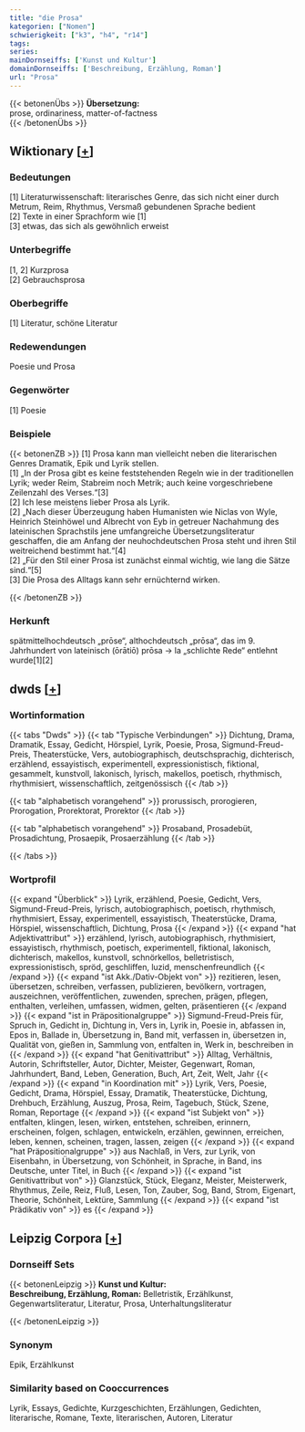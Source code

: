 ```yaml
---
title: "die Prosa"
kategorien: ["Nomen"]
schwierigkeit: ["k3", "h4", "r14"]
tags:
series:
mainDornseiffs: ['Kunst und Kultur']
domainDornseiffs: ['Beschreibung, Erzählung, Roman']
url: "Prosa"
---
```


{{< betonenÜbs >}}
**Übersetzung:**  
prose, ordinariness, matter-of-factness  
{{< /betonenÜbs >}}

## Wiktionary [[+](https://de.wiktionary.org/wiki/Prosa)]

### Bedeutungen
[1] Literaturwissenschaft: literarisches Genre, das sich nicht einer durch Metrum, Reim, Rhythmus, Versmaß gebundenen Sprache bedient  
[2] Texte in einer Sprachform wie [1]  
[3] etwas, das sich als gewöhnlich erweist  

### Unterbegriffe
[1, 2] Kurzprosa  
[2] Gebrauchsprosa  

### Oberbegriffe
[1] Literatur, schöne Literatur  

### Redewendungen
Poesie und Prosa  

### Gegenwörter
[1] Poesie  

### Beispiele
{{< betonenZB >}}
[1] Prosa kann man vielleicht neben die literarischen Genres Dramatik, Epik und Lyrik stellen.  
[1] „In der Prosa gibt es keine feststehenden Regeln wie in der traditionellen Lyrik; weder Reim, Stabreim noch Metrik; auch keine vorgeschriebene Zeilenzahl des Verses.“[3]  
[2] Ich lese meistens lieber Prosa als Lyrik.  
[2] „Nach dieser Überzeugung haben Humanisten wie Niclas von Wyle, Heinrich Steinhöwel und Albrecht von Eyb in getreuer Nachahmung des lateinischen Sprachstils jene umfangreiche Übersetzungsliteratur geschaffen, die am Anfang der neuhochdeutschen Prosa steht und ihren Stil weitreichend bestimmt hat.“[4]  
[2] „Für den Stil einer Prosa ist zunächst einmal wichtig, wie lang die Sätze sind.“[5]  
[3] Die Prosa des Alltags kann sehr ernüchternd wirken.  

{{< /betonenZB >}}
### Herkunft
spätmittelhochdeutsch „prōse“, althochdeutsch „prōsa“, das im 9. Jahrhundert von lateinisch (ōrātiō) prōsa → la „schlichte Rede“ entlehnt wurde[1][2]  



## dwds [[+](https://www.dwds.de/wb/Prosa)]

### Wortinformation
{{< tabs "Dwds" >}}
{{< tab "Typische Verbindungen" >}}
Dichtung, Drama, Dramatik, Essay, Gedicht, Hörspiel, Lyrik, Poesie, Prosa, Sigmund-Freud-Preis, Theaterstücke, Vers, autobiographisch, deutschsprachig, dichterisch, erzählend, essayistisch, experimentell, expressionistisch, fiktional, gesammelt, kunstvoll, lakonisch, lyrisch, makellos, poetisch, rhythmisch, rhythmisiert, wissenschaftlich, zeitgenössisch
{{< /tab >}}

{{< tab "alphabetisch vorangehend" >}}
prorussisch, prorogieren, Prorogation, Prorektorat, Prorektor
{{< /tab >}}

{{< tab "alphabetisch vorangehend" >}}
Prosaband, Prosadebüt, Prosadichtung, Prosaepik, Prosaerzählung
{{< /tab >}}

{{< /tabs >}}

### Wortprofil
{{< expand "Überblick" >}} Lyrik, erzählend, Poesie, Gedicht, Vers, Sigmund-Freud-Preis, lyrisch, autobiographisch, poetisch, rhythmisch, rhythmisiert, Essay, experimentell, essayistisch, Theaterstücke, Drama, Hörspiel, wissenschaftlich, Dichtung, Prosa {{< /expand >}}
{{< expand "hat Adjektivattribut" >}} erzählend, lyrisch, autobiographisch, rhythmisiert, essayistisch, rhythmisch, poetisch, experimentell, fiktional, lakonisch, dichterisch, makellos, kunstvoll, schnörkellos, belletristisch, expressionistisch, spröd, geschliffen, luzid, menschenfreundlich {{< /expand >}}
{{< expand "ist Akk./Dativ-Objekt von" >}} rezitieren, lesen, übersetzen, schreiben, verfassen, publizieren, bevölkern, vortragen, auszeichnen, veröffentlichen, zuwenden, sprechen, prägen, pflegen, enthalten, verleihen, umfassen, widmen, gelten, präsentieren {{< /expand >}}
{{< expand "ist in Präpositionalgruppe" >}} Sigmund-Freud-Preis für, Spruch in, Gedicht in, Dichtung in, Vers in, Lyrik in, Poesie in, abfassen in, Epos in, Ballade in, Übersetzung in, Band mit, verfassen in, übersetzen in, Qualität von, gießen in, Sammlung von, entfalten in, Werk in, beschreiben in {{< /expand >}}
{{< expand "hat Genitivattribut" >}} Alltag, Verhältnis, Autorin, Schriftsteller, Autor, Dichter, Meister, Gegenwart, Roman, Jahrhundert, Band, Leben, Generation, Buch, Art, Zeit, Welt, Jahr {{< /expand >}}
{{< expand "in Koordination mit" >}} Lyrik, Vers, Poesie, Gedicht, Drama, Hörspiel, Essay, Dramatik, Theaterstücke, Dichtung, Drehbuch, Erzählung, Auszug, Prosa, Reim, Tagebuch, Stück, Szene, Roman, Reportage {{< /expand >}}
{{< expand "ist Subjekt von" >}} entfalten, klingen, lesen, wirken, entstehen, schreiben, erinnern, erscheinen, folgen, schlagen, entwickeln, erzählen, gewinnen, erreichen, leben, kennen, scheinen, tragen, lassen, zeigen {{< /expand >}}
{{< expand "hat Präpositionalgruppe" >}} aus Nachlaß, in Vers, zur Lyrik, von Eisenbahn, in Übersetzung, von Schönheit, in Sprache, in Band, ins Deutsche, unter Titel, in Buch {{< /expand >}}
{{< expand "ist Genitivattribut von" >}} Glanzstück, Stück, Eleganz, Meister, Meisterwerk, Rhythmus, Zeile, Reiz, Fluß, Lesen, Ton, Zauber, Sog, Band, Strom, Eigenart, Theorie, Schönheit, Lektüre, Sammlung {{< /expand >}}
{{< expand "ist Prädikativ von" >}} es {{< /expand >}}

## Leipzig Corpora [[+](https://corpora.uni-leipzig.de/en/res?word=Prosa&corpusId=deu_newscrawl-public_2018)]

### Dornseiff Sets
{{< betonenLeipzig >}}
**Kunst und Kultur:**  
**Beschreibung, Erzählung, Roman:** Belletristik, Erzählkunst, Gegenwartsliteratur, Literatur, Prosa, Unterhaltungsliteratur  

{{< /betonenLeipzig >}}

### Synonym
Epik, Erzählkunst


### Similarity based on Cooccurrences
Lyrik, Essays, Gedichte, Kurzgeschichten, Erzählungen, Gedichten, literarische, Romane, Texte, literarischen, Autoren, Literatur

